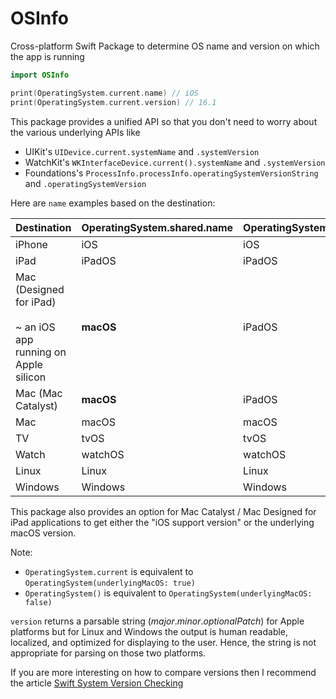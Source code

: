 # OSInfo

Cross-platform Swift Package to determine OS name and version on which the app is running

```swift
import OSInfo

print(OperatingSystem.current.name) // iOS
print(OperatingSystem.current.version) // 16.1
```

This package provides a unified API so that you don't need to worry about the various underlying APIs like
- UIKit's `UIDevice.current.systemName` and `.systemVersion`
- WatchKit's `WKInterfaceDevice.current().systemName` and `.systemVersion`
- Foundations's `ProcessInfo.processInfo.operatingSystemVersionString` and `.operatingSystemVersion`

Here are `name` examples based on the destination:

| Destination                                                  | OperatingSystem.shared.name                          | OperatingSystem().name |
| ------------------------------------------------------------ | ------------------------------------------------------------ | ------------- |
| iPhone                                                       | iOS                                                          | iOS           |
| iPad                                                         | iPadOS                                                       | iPadOS        |
| Mac (Designed for iPad)<br /><br />~ an iOS app running on Apple silicon | **macOS** | iPadOS        |
| Mac (Mac Catalyst)                                           | **macOS**   | iPadOS        |
| Mac                                                         | macOS                                                      | macOS         |
| TV                                                           | tvOS                                                         | tvOS          |
| Watch                                                        | watchOS                                                      | watchOS       |
| Linux                                                        | Linux                                                          | Linux           |
Windows                                                      | Windows           | Windows | 

This package also provides an option for Mac Catalyst / Mac Designed for iPad applications to get either the "iOS support version" or the underlying macOS version.

Note:
- `OperatingSystem.current` is equivalent to `OperatingSystem(underlyingMacOS: true)`
- `OperatingSystem()` is equivalent to `OperatingSystem(underlyingMacOS: false)`


`version` returns a parsable string (*major*.*minor*.*optionalPatch*) for Apple platforms but for Linux and Windows the output is human readable, localized, and optimized for displaying to the user. Hence, the string is not appropriate for parsing on those two platforms.


If you are more interesting on how to compare versions then I recommend the article [Swift System Version Checking](https://nshipster.com/swift-system-version-checking/)
